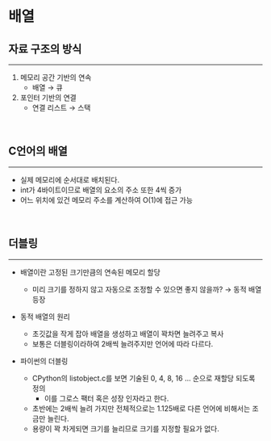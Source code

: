 # 배열

## 자료 구조의 방식

---

1. 메모리 공간 기반의 연속
    - 배열 → 큐
2. 포인터 기반의 연결
    - 연결 리스트 → 스택

<br>

## C언어의 배열

---

- 실제 메모리에 순서대로 배치된다.
- int가 4바이트이므로 배열의 요소의 주소 또한 4씩 증가
- 어느 위치에 있건 메모리 주소를 계산하여 O(1)에 접근 가능

<br>

## 더블링

---

- 배열이란 고정된 크기만큼의 연속된 메모리 할당
    - 미리 크기를 정하지 않고 자동으로 조정할 수 있으면 좋지 않을까? → 동적 배열 등장

- 동적 배열의 원리
    - 초깃값을 작게 잡아 배열을 생성하고 배열이 꽉차면 늘려주고 복사
    - 보통은 더블링이라하여 2배씩 늘려주지만 언어에 따라  다르다.

- 파이썬의 더블링
    - CPython의 listobject.c를 보면 기술된 0, 4, 8, 16 ... 순으로 재할당 되도록 정의
        - 이를 그로스 팩터 혹은 성장 인자라고 한다.
    - 초반에는 2배씩 늘려 가지만 전체적으로는 1.125배로 다른 언어에 비해서는 조금만 늘린다.
    - 용량이 꽉 차게되면 크기를 늘리므로 크기를 지정할 필요가 없다.